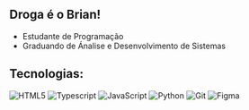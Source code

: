 ##  Droga é o Brian!

* Estudante de Programação 
* Graduando de Ánalise e Desenvolvimento de Sistemas 


## Tecnologias:



![HTML5](https://img.icons8.com/color/48/000000/html-5.png)
![Typescript](https://img.icons8.com/color/48/000000/typescript.png)
![JavaScript](https://img.icons8.com/color/48/000000/javascript--v1.png)
![Python](https://img.icons8.com/color/48/000000/python--v1.png)
![Git](https://img.icons8.com/color/48/000000/git.png)
![Figma](https://img.icons8.com/color/48/000000/figma.png)


